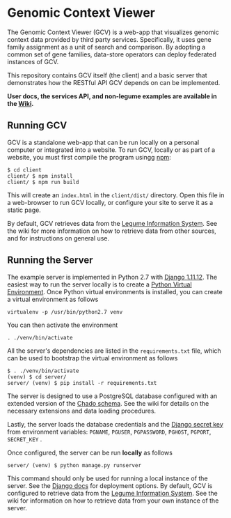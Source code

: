 # Genomic Context Viewer
The Genomic Context Viewer (GCV) is a web-app that visualizes genomic context data provided by third party services.
Specifically, it uses gene family assignment as a unit of search and comparison.
By adopting a common set of gene families, data-store operators can deploy federated instances of GCV.

This repository contains GCV itself (the client) and a basic server that demonstrates how the RESTful API GCV depends on can be implemented. 

**User docs, the services API, and non-legume examples are available in the [Wiki](https://github.com/legumeinfo/lis_context_viewer/wiki).**

## Running GCV
GCV is a standalone web-app that can be run locally on a personal computer or integrated into a website.
To run GCV, locally or as part of a website, you must first compile the program usingg [npm](https://www.npmjs.com/):

    $ cd client
    client/ $ npm install
    client/ $ npm run build
    
This will create an `index.html` in the `client/dist/` directory.
Open this file in a web-browser to run GCV locally, or configure your site to serve it as a static page.

By default, GCV retrieves data from the [Legume Information System](http://legumeinfo.org/home).
See the wiki for more information on how to retrieve data from other sources, and for instructions on general use.

## Running the Server
The example server is implemented in Python 2.7 with [Django 1.11.12](https://www.djangoproject.com/).
The easiest way to run the server locally is to create a [Python Virtual Environment](http://docs.python-guide.org/en/latest/dev/virtualenvs/).
Once Python virtual environments is installed, you can create a virtual environment as follows

    virtualenv -p /usr/bin/python2.7 venv

You can then activate the environment

    . ./venv/bin/activate

All the server's dependencies are listed in the `requirements.txt` file, which can be used to bootstrap the virtual environment as follows

    $ . ./venv/bin/activate
    (venv) $ cd server/
    server/ (venv) $ pip install -r requirements.txt

The server is designed to use a PostgreSQL database configured with an extended version of the [Chado schema](http://gmod.org/wiki/Chado_-_Getting_Started).
See the wiki for details on the necessary extensions and data loading procedures.

Lastly, the server loads the database credentials and the [Django secret key](https://docs.djangoproject.com/en/1.9/ref/settings/#std:setting-SECRET_KEY) from environment variables: `PGNAME`, `PGUSER`, `PGPASSWORD`, `PGHOST`, `PGPORT`, `SECRET_KEY` .

Once configured, the server can be run **locally** as follows

    server/ (venv) $ python manage.py runserver

This command should only be used for running a local instance of the server.
See the [Django docs](https://docs.djangoproject.com/es/1.9/howto/deployment/) for deployment options.
By default, GCV is configured to retrieve data from the [Legume Information System](http://legumeinfo.org/home).
See the wiki for information on how to retrieve data from your own instance of the server.
